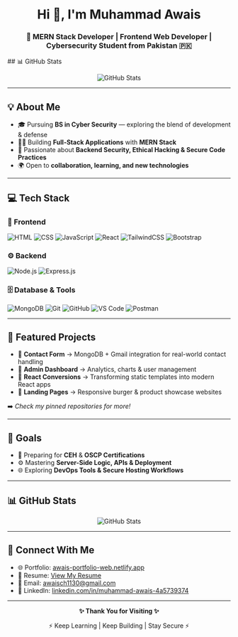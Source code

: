 <h1 align="center">Hi 👋, I'm Muhammad Awais</h1>
<h3 align="center">🚀 MERN Stack Developer | Frontend Web Developer | Cybersecurity Student from Pakistan 🇵🇰</h3>
## 📊 GitHub Stats

<p align="center">
  <img src="https://github-readme-stats.vercel.app/api?username=Muhammad-Awais123&show_icons=true&theme=radical" alt="GitHub Stats" />
</p>

---

## 💡 About Me

- 🎓 Pursuing **BS in Cyber Security** — exploring the blend of development & defense  
- 👨‍💻 Building **Full-Stack Applications** with **MERN Stack**  
- 🔐 Passionate about **Backend Security, Ethical Hacking & Secure Code Practices**  
- 🌍 Open to **collaboration, learning, and new technologies**  

---

## 💻 Tech Stack

### 🎨 Frontend
![HTML](https://img.shields.io/badge/-HTML5-E34F26?logo=html5&logoColor=white&style=flat-square)
![CSS](https://img.shields.io/badge/-CSS3-1572B6?logo=css3&logoColor=white&style=flat-square)
![JavaScript](https://img.shields.io/badge/-JavaScript-F7DF1E?logo=javascript&logoColor=black&style=flat-square)
![React](https://img.shields.io/badge/-React-61DAFB?logo=react&logoColor=black&style=flat-square)
![TailwindCSS](https://img.shields.io/badge/-TailwindCSS-06B6D4?logo=tailwind-css&logoColor=white&style=flat-square)
![Bootstrap](https://img.shields.io/badge/-Bootstrap-7952B3?logo=bootstrap&logoColor=white&style=flat-square)

### ⚙️ Backend
![Node.js](https://img.shields.io/badge/-Node.js-339933?logo=node.js&logoColor=white&style=flat-square)
![Express.js](https://img.shields.io/badge/-Express.js-000000?logo=express&logoColor=white&style=flat-square)

### 🗄️ Database & Tools
![MongoDB](https://img.shields.io/badge/-MongoDB-47A248?logo=mongodb&logoColor=white&style=flat-square)
![Git](https://img.shields.io/badge/-Git-F05032?logo=git&logoColor=white&style=flat-square)
![GitHub](https://img.shields.io/badge/-GitHub-181717?logo=github&logoColor=white&style=flat-square)
![VS Code](https://img.shields.io/badge/-VSCode-007ACC?logo=visual-studio-code&logoColor=white&style=flat-square)
![Postman](https://img.shields.io/badge/-Postman-FF6C37?logo=postman&logoColor=white&style=flat-square)

---

## 📂 Featured Projects

- 🔹 **Contact Form** → MongoDB + Gmail integration for real-world contact handling  
- 🔹 **Admin Dashboard** → Analytics, charts & user management  
- 🔹 **React Conversions** → Transforming static templates into modern React apps  
- 🔹 **Landing Pages** → Responsive burger & product showcase websites  

➡️ *Check my pinned repositories for more!*  

---

## 🎯 Goals

- 🧠 Preparing for **CEH** & **OSCP Certifications**  
- ⚙️ Mastering **Server-Side Logic, APIs & Deployment**  
- 🌐 Exploring **DevOps Tools & Secure Hosting Workflows**  

---

## 📊 GitHub Stats

<p align="center">
  <img src="https://github-readme-stats.vercel.app/api?username=Muhammad-Awais123&show_icons=true&theme=radical" alt="GitHub Stats" />
  <br />

---

## 🤝 Connect With Me

- 🌐 Portfolio: [awais-portfolio-web.netlify.app](https://awais-portfolio-web.netlify.app)  
- 📄 Resume: [View My Resume](https://drive.google.com/file/d/1grOpV1slxhaB_6JL8NuAveLZzodKsh9S/view?usp=drivesdk)  
- 💬 Email: [awaisch1130@gmail.com](mailto:awaisch1130@gmail.com)  
- 🔗 LinkedIn: [linkedin.com/in/muhammad-awais-4a5739374](https://www.linkedin.com/in/muhammad-awais-4a5739374)  

---

<p align="center"><b>✨ Thank You for Visiting ✨</b></p>
<p align="center">⚡ Keep Learning | Keep Building | Stay Secure ⚡</p>
